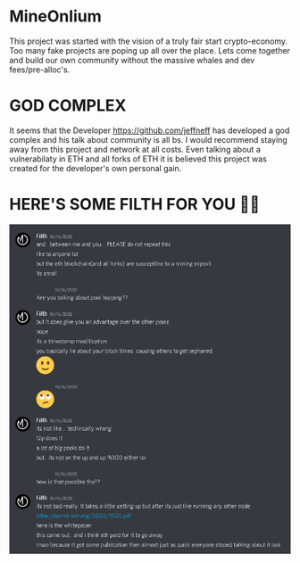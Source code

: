 # MineOnlium
This project was started with the vision of a truly fair start crypto-economy. Too many fake projects are poping up all over the place. Lets come together and build our own community without the massive whales and dev fees/pre-alloc's.

# GOD COMPLEX
It seems that the Developer https://github.com/jeffneff has developed a god complex and his talk about community is all bs.  I would recommend staying away from this project and network at all costs. Even talking about a vulnerabilaty in ETH and all forks of ETH it is believed this project was created for the developer's own personal gain.

# HERE'S SOME FILTH FOR YOU 🤦‍♂️
![MineOnlium](/profile/screenshot-filth-mineonlium-developer.png?raw=true "Filthy Person")
